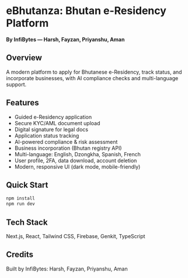 # eBhutanza: Bhutan e-Residency Platform

**By InfiBytes — Harsh, Fayzan, Priyanshu, Aman**

## Overview
A modern platform to apply for Bhutanese e-Residency, track status, and incorporate businesses, with AI compliance checks and multi-language support.

## Features
- Guided e-Residency application
- Secure KYC/AML document upload
- Digital signature for legal docs
- Application status tracking
- AI-powered compliance & risk assessment
- Business incorporation (Bhutan registry API)
- Multi-language: English, Dzongkha, Spanish, French
- User profile, 2FA, data download, account deletion
- Modern, responsive UI (dark mode, mobile-friendly)

## Quick Start
```bash
npm install
npm run dev
```

## Tech Stack
Next.js, React, Tailwind CSS, Firebase, Genkit, TypeScript

## Credits
Built by InfiBytes: Harsh, Fayzan, Priyanshu, Aman
